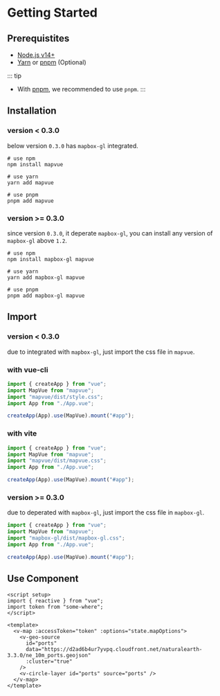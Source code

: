 # Getting Started

## Prerequistites

- [Node.js v14+](https://nodejs.org/)
- [Yarn](https://yarnpkg.com/) or [pnpm](https://pnpm.io/) (Optional)

::: tip

- With [pnpm](https://pnpm.io/), we recommended to use `pnpm`.
  :::

## Installation

### version < 0.3.0

below version `0.3.0` has `mapbox-gl` integrated.

```shell
# use npm
npm install mapvue

# use yarn
yarn add mapvue

# use pnpm
pnpm add mapvue
```

### version >= 0.3.0

since version `0.3.0`, it deperate `mapbox-gl`, you can install any version of `mapbox-gl` above `1.2`.

```shell
# use npm
npm install mapbox-gl mapvue

# use yarn
yarn add mapbox-gl mapvue

# use pnpm
pnpm add mapbox-gl mapvue
```

## Import

### version < 0.3.0

due to integrated with `mapbox-gl`, just import the css file in `mapvue`.

### with vue-cli

```ts
import { createApp } from "vue";
import MapVue from "mapvue";
import "mapvue/dist/style.css";
import App from "./App.vue";

createApp(App).use(MapVue).mount("#app");
```

### with vite

```ts
import { createApp } from "vue";
import MapVue from "mapvue";
import "mapvue/dist/mapvue.css";
import App from "./App.vue";

createApp(App).use(MapVue).mount("#app");
```

### version >= 0.3.0

due to deperated with `mapbox-gl`, just import the css file in `mapbox-gl`.

```ts
import { createApp } from "vue";
import MapVue from "mapvue";
import "mapbox-gl/dist/mapbox-gl.css";
import App from "./App.vue";

createApp(App).use(MapVue).mount("#app");
```

## Use Component

```vue
<script setup>
import { reactive } from "vue";
import token from "some-where";
</script>

<template>
  <v-map :accessToken="token" :options="state.mapOptions">
    <v-geo-source
      id="ports"
      data="https://d2ad6b4ur7yvpq.cloudfront.net/naturalearth-3.3.0/ne_10m_ports.geojson"
      :cluster="true"
    />
    <v-circle-layer id="ports" source="ports" />
  </v-map>
</template>
```
